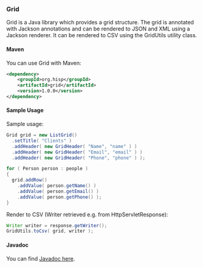 ### Grid

Grid is a Java library which provides a grid structure. The grid is annotated with Jackson annotations and can be rendered to JSON and XML using a Jackson renderer. It can be rendered to CSV using the GridUtils utility class.

#### Maven

You can use Grid with Maven:

```xml
<dependency>
    <groupId>org.hisp</groupId>
    <artifactId>grid</artifactId>
    <version>1.0.0</version>
</dependency>
```

#### Sample Usage

Sample usage:

```java
Grid grid = new ListGrid()
  .setTitle( "Clients" )
  .addHeader( new GridHeader( "Name", "name" ) )
  .addHeader( new GridHeader( "Email", "email" ) )
  .addHeader( new GridHeader( "Phone", "phone" ) );

for ( Person person : people )
{
  grid.addRow()
    .addValue( person.getName() )
    .addValue( person.getEmail() )
    .addValue( person.getPhone() );
}
```

Render to CSV (Writer retrieved e.g. from HttpServletResponse):

```java
Writer writer = response.getWriter();
GridUtils.toCsv( grid, writer );
```

#### Javadoc

You can find [Javadoc here](https://ci.dhis2.org/job/grid-javadoc/javadoc/).

